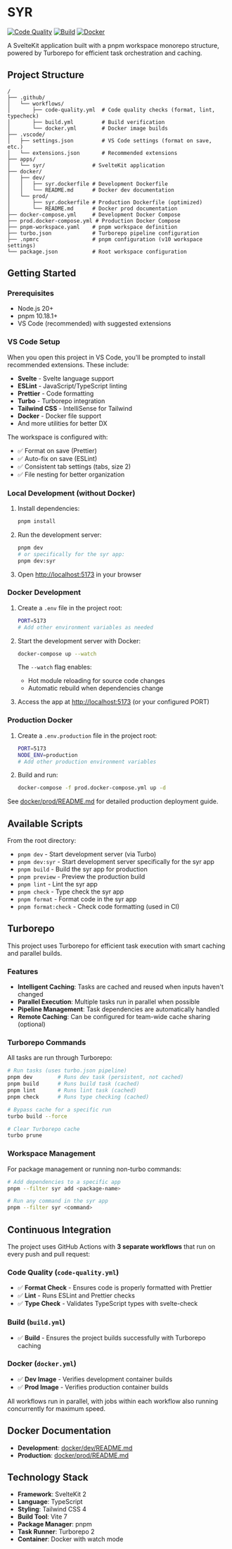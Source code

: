 # SYR

[![Code Quality](https://github.com/syr-is/syr/actions/workflows/code-quality.yml/badge.svg)](https://github.com/syr-is/syr/actions/workflows/code-quality.yml)
[![Build](https://github.com/syr-is/syr/actions/workflows/build.yml/badge.svg)](https://github.com/syr-is/syr/actions/workflows/build.yml)
[![Docker](https://github.com/syr-is/syr/actions/workflows/docker.yml/badge.svg)](https://github.com/syr-is/syr/actions/workflows/docker.yml)

A SvelteKit application built with a pnpm workspace monorepo structure, powered by Turborepo for efficient task orchestration and caching.

## Project Structure

```
/
├── .github/
│   └── workflows/
│       ├── code-quality.yml  # Code quality checks (format, lint, typecheck)
│       ├── build.yml         # Build verification
│       └── docker.yml        # Docker image builds
├── .vscode/
│   ├── settings.json         # VS Code settings (format on save, etc.)
│   └── extensions.json       # Recommended extensions
├── apps/
│   └── syr/               # SvelteKit application
├── docker/
│   ├── dev/
│   │   ├── syr.dockerfile # Development Dockerfile
│   │   └── README.md      # Docker dev documentation
│   └── prod/
│       ├── syr.dockerfile # Production Dockerfile (optimized)
│       └── README.md      # Docker prod documentation
├── docker-compose.yml     # Development Docker Compose
├── prod.docker-compose.yml # Production Docker Compose
├── pnpm-workspace.yaml    # pnpm workspace definition
├── turbo.json             # Turborepo pipeline configuration
├── .npmrc                 # pnpm configuration (v10 workspace settings)
└── package.json           # Root workspace configuration
```

## Getting Started

### Prerequisites

- Node.js 20+
- pnpm 10.18.1+
- VS Code (recommended) with suggested extensions

### VS Code Setup

When you open this project in VS Code, you'll be prompted to install recommended extensions. These include:
- **Svelte** - Svelte language support
- **ESLint** - JavaScript/TypeScript linting
- **Prettier** - Code formatting
- **Turbo** - Turborepo integration
- **Tailwind CSS** - IntelliSense for Tailwind
- **Docker** - Docker file support
- And more utilities for better DX

The workspace is configured with:
- ✅ Format on save (Prettier)
- ✅ Auto-fix on save (ESLint)
- ✅ Consistent tab settings (tabs, size 2)
- ✅ File nesting for better organization

### Local Development (without Docker)

1. Install dependencies:
   ```bash
   pnpm install
   ```

2. Run the development server:
   ```bash
   pnpm dev
   # or specifically for the syr app:
   pnpm dev:syr
   ```

3. Open [http://localhost:5173](http://localhost:5173) in your browser

### Docker Development

1. Create a `.env` file in the project root:
   ```bash
   PORT=5173
   # Add other environment variables as needed
   ```

2. Start the development server with Docker:
   ```bash
   docker-compose up --watch
   ```

   The `--watch` flag enables:
   - Hot module reloading for source code changes
   - Automatic rebuild when dependencies change

3. Access the app at [http://localhost:5173](http://localhost:5173) (or your configured PORT)

### Production Docker

1. Create a `.env.production` file in the project root:
   ```bash
   PORT=5173
   NODE_ENV=production
   # Add other production environment variables
   ```

2. Build and run:
   ```bash
   docker-compose -f prod.docker-compose.yml up -d
   ```

See [docker/prod/README.md](docker/prod/README.md) for detailed production deployment guide.

## Available Scripts

From the root directory:

- `pnpm dev` - Start development server (via Turbo)
- `pnpm dev:syr` - Start development server specifically for the syr app
- `pnpm build` - Build the syr app for production
- `pnpm preview` - Preview the production build
- `pnpm lint` - Lint the syr app
- `pnpm check` - Type check the syr app
- `pnpm format` - Format code in the syr app
- `pnpm format:check` - Check code formatting (used in CI)

## Turborepo

This project uses Turborepo for efficient task execution with smart caching and parallel builds.

### Features

- **Intelligent Caching**: Tasks are cached and reused when inputs haven't changed
- **Parallel Execution**: Multiple tasks run in parallel when possible
- **Pipeline Management**: Task dependencies are automatically handled
- **Remote Caching**: Can be configured for team-wide cache sharing (optional)

### Turborepo Commands

All tasks are run through Turborepo:

```bash
# Run tasks (uses turbo.json pipeline)
pnpm dev        # Runs dev task (persistent, not cached)
pnpm build      # Runs build task (cached)
pnpm lint       # Runs lint task (cached)
pnpm check      # Runs type checking (cached)

# Bypass cache for a specific run
turbo build --force

# Clear Turborepo cache
turbo prune
```

### Workspace Management

For package management or running non-turbo commands:

```bash
# Add dependencies to a specific app
pnpm --filter syr add <package-name>

# Run any command in the syr app
pnpm --filter syr <command>
```

## Continuous Integration

The project uses GitHub Actions with **3 separate workflows** that run on every push and pull request:

### Code Quality (`code-quality.yml`)
- ✅ **Format Check** - Ensures code is properly formatted with Prettier
- ✅ **Lint** - Runs ESLint and Prettier checks
- ✅ **Type Check** - Validates TypeScript types with svelte-check

### Build (`build.yml`)
- ✅ **Build** - Ensures the project builds successfully with Turborepo caching

### Docker (`docker.yml`)
- ✅ **Dev Image** - Verifies development container builds
- ✅ **Prod Image** - Verifies production container builds

All workflows run in parallel, with jobs within each workflow also running concurrently for maximum speed.

## Docker Documentation

- **Development**: [docker/dev/README.md](docker/dev/README.md)
- **Production**: [docker/prod/README.md](docker/prod/README.md)

## Technology Stack

- **Framework**: SvelteKit 2
- **Language**: TypeScript
- **Styling**: Tailwind CSS 4
- **Build Tool**: Vite 7
- **Package Manager**: pnpm
- **Task Runner**: Turborepo 2
- **Container**: Docker with watch mode

